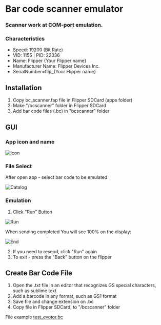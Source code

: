 # Bar code scanner emulator
### Scanner work at COM-port emulation. 
### Characteristics
* Speed: 19200 (Bit Rate)
* VID: 1155 | PID: 22336
* Name: Flipper {Your Flipper name}
* Manufacturer Name: Flipper Devices Inc.
* SerialNumber=flip_{Your Flipper name}

## Installation
1. Copy bc_scanner.fap file in Flipper SDCard (apps folder)
2. Make "/bcscanner" folder in Flipper SDCard 
3. Add bar code files (.bc) in "bcscanner" folder

## GUI
### App icon and name
![Icon](https://gitlab.idcloud.space/flipper-zero/bc_scanner_e/-/wikis/uploads/4c4fabf431947ef31a6e4e8103154b0f/icon.png)
### File Select
After open app - select bar code to be emulated

![Catalog](https://gitlab.idcloud.space/flipper-zero/bc_scanner_e/-/wikis/uploads/a03a1fa3e8bea95510eca7e10af5b5cd/catalog.png)
### Emulation
1. Click "Run" Button

![Run](https://gitlab.idcloud.space/flipper-zero/bc_scanner_e/-/wikis/uploads/2b6144eebd5e88caa8adc5e0c7514342/Runing.png)

When sending completed You will see 100% on the display:

![End](https://gitlab.idcloud.space/flipper-zero/bc_scanner_e/-/wikis/uploads/676d868d7c377ef9d0f42706bcd83913/EndRun.png)

2. If you need to resend, click "Run" again 
3. To exit - press the "Back" button on the flipper

## Create Bar Code File
1. Open the .txt file in an editor that recognizes GS special characters, such as sublime text
2. Add a barcode in any format, such as GS1 format
3. Save file and change extension on .bc
4. Copy file in Flipper SDCard, to "/bcscanner" folder

File example [test_evotor.bc](https://gitlab.idcloud.space/flipper-zero/bc_scanner_e/-/wikis/uploads/bfcf94d5c6510ec051369b077b8e94a1/test_evotor.bc)
